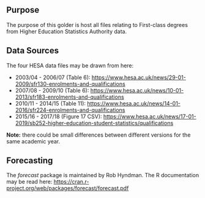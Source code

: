 ## Purpose
The purpose of this golder is host all files relating to First-class degrees from Higher Education Statistics Authority data.

## Data Sources
The four HESA data files may be drawn from here:
- 2003/04 - 2006/07 (Table 6):  https://www.hesa.ac.uk/news/29-01-2009/sfr130-enrolments-and-qualifications
- 2007/08 - 2009/10 (Table 6):  https://www.hesa.ac.uk/news/10-01-2013/sfr183-enrolments-and-qualifications
- 2010/11 - 2014/15 (Table 11): https://www.hesa.ac.uk/news/14-01-2016/sfr224-enrolments-and-qualifications
- 2015/16 - 2017/18 (Figure 17 CSV): https://www.hesa.ac.uk/news/17-01-2019/sb252-higher-education-student-statistics/qualifications

**Note:** there could be small differences between different versions for the same academic year.

## Forecasting
The *forecast* package is maintained by Rob Hyndman. The R documentation may be read here:
https://cran.r-project.org/web/packages/forecast/forecast.pdf

